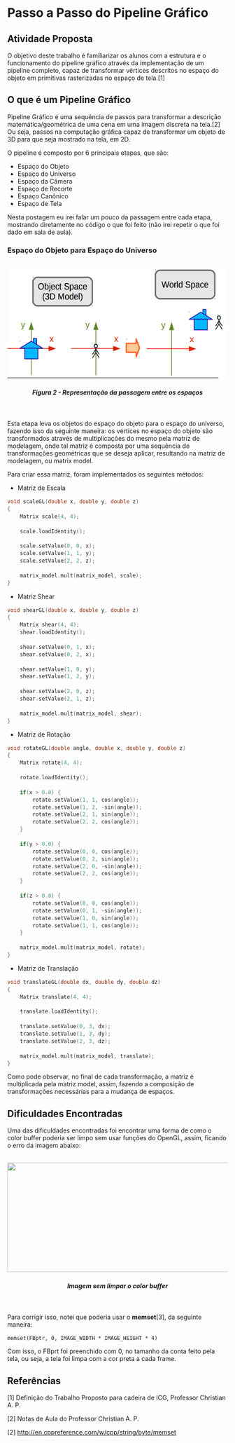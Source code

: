 # Passo a Passo do Pipeline Gráfico

## Atividade Proposta
O objetivo deste trabalho é familiarizar os alunos com a estrutura e o funcionamento do pipeline gráfico através da implementação de um pipeline completo, capaz de transformar vértices descritos no espaço do objeto em primitivas rasterizadas no espaço de tela.[1] 

## O que é um Pipeline Gráfico
Pipeline Gráfico é uma sequência de passos para transformar a descrição matemática/geométrica de uma cena em uma imagem discreta na tela.[2] Ou seja, passos na computação gráfica capaz de transformar um objeto de 3D para que seja mostrado na tela, em 2D.

O pipeline é composto por 6 principais etapas, que são:

- Espaço do Objeto
- Espaço do Universo
- Espaço da Câmera
- Espaço de Recorte
- Espaço Canônico
- Espaço de Tela

Nesta postagem eu irei falar um pouco da passagem entre cada etapa, mostrando diretamente no código o que foi feito (não irei repetir o que foi dado em sala de aula).

### Espaço do Objeto para Espaço do Universo
<p align="center">
	<br>
	<img src="./screenshots/objet_to_space.png"/ width=600px height=250px>
	<h5 align="center">Figura 2 - Representação da passagem entre os espaços</h5>
	<br>
</p>

Esta etapa leva os objetos do espaço do objeto para o espaço do universo, fazendo isso da seguinte maneira: os vértices no espaço do objeto são transformados através de multiplicações do mesmo pela matriz de modelagem, onde tal matriz é composta por uma sequência de transformações geométricas que se deseja aplicar, resultando na matriz de modelagem, ou matrix model.

Para criar essa matriz, foram implementados os seguintes métodos:

- Matriz de Escala
```C++
void scaleGL(double x, double y, double z)
{
    Matrix scale(4, 4);
    
    scale.loadIdentity();
    
    scale.setValue(0, 0, x);
    scale.setValue(1, 1, y);
    scale.setValue(2, 2, z);
    
    matrix_model.mult(matrix_model, scale);
}
```

- Matriz Shear
```C++
void shearGL(double x, double y, double z)
{
    Matrix shear(4, 4);
    shear.loadIdentity();

    shear.setValue(0, 1, x);
    shear.setValue(0, 2, x);

    shear.setValue(1, 0, y);
    shear.setValue(1, 2, y);

    shear.setValue(2, 0, z);
    shear.setValue(2, 1, z);

    matrix_model.mult(matrix_model, shear);
}
```

- Matriz de Rotação
```C++
void rotateGL(double angle, double x, double y, double z)
{
    Matrix rotate(4, 4);
    
    rotate.loadIdentity();
    
    if(x > 0.0) {
        rotate.setValue(1, 1, cos(angle));
        rotate.setValue(1, 2, -sin(angle));
        rotate.setValue(2, 1, sin(angle));
        rotate.setValue(2, 2, cos(angle));
    }
    
    if(y > 0.0) {
        rotate.setValue(0, 0, cos(angle));
        rotate.setValue(0, 2, sin(angle));
        rotate.setValue(2, 0, -sin(angle));
        rotate.setValue(2, 2, cos(angle));
    }
    
    if(z > 0.0) {
        rotate.setValue(0, 0, cos(angle));
        rotate.setValue(0, 1, -sin(angle));
        rotate.setValue(1, 0, sin(angle));
        rotate.setValue(1, 1, cos(angle));
    }
    
    matrix_model.mult(matrix_model, rotate);
}
```

- Matriz de Translação
```C++
void translateGL(double dx, double dy, double dz)
{
    Matrix translate(4, 4);
    
    translate.loadIdentity();
    
    translate.setValue(0, 3, dx);
    translate.setValue(1, 3, dy);
    translate.setValue(2, 3, dz);
    
    matrix_model.mult(matrix_model, translate);
}
```

Como pode observar, no final de cada transformação, a matriz é multiplicada pela matriz model, assim, fazendo a composição de transformações necessárias para a mudança de espaços.

## Dificuldades Encontradas
Uma das dificuldades encontradas foi encontrar uma forma de como o color buffer poderia ser limpo sem usar funções do OpenGL, assim, ficando o erro da imagem abaixo:

<p align="center">
	<br>
	<img src="./screenshots/clean_color_buffer.jpeg"/ width=600px height=250px>
	<h5 align="center">Imagem sem limpar o color buffer</h5>
	<br>
</p>

Para corrigir isso, notei que poderia usar o **memset**[3], da seguinte maneira:
	
	memset(FBptr, 0, IMAGE_WIDTH * IMAGE_HEIGHT * 4)

Com isso, o FBprt foi preenchido com 0, no tamanho da conta feito pela tela, ou seja, a tela foi limpa com a cor preta a cada frame.

## Referências

[1] Definição do Trabalho Proposto para cadeira de ICG, Professor Christian A. P.

[2] Notas de Aula do Professor Christian A. P.

[2] http://en.cppreference.com/w/cpp/string/byte/memset